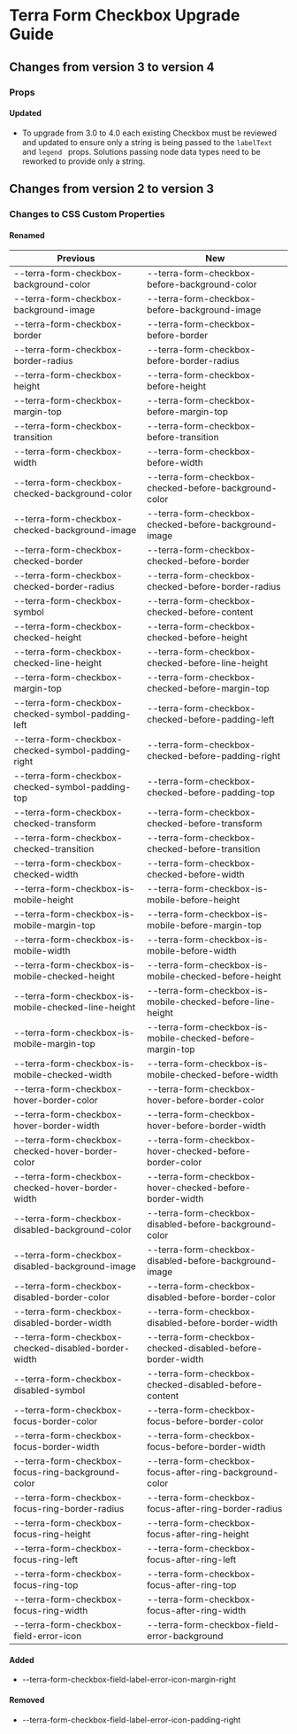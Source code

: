 # Terra Form Checkbox Upgrade Guide

## Changes from version 3 to version 4

### Props

#### Updated
* To upgrade from 3.0 to 4.0 each existing Checkbox must be reviewed and updated to ensure only a string is being passed to the `labelText` and `legend ` props. Solutions passing node data types need to be reworked to provide only a string.

## Changes from version 2 to version 3

### Changes to CSS Custom Properties

#### Renamed
| Previous | New |
|-|-|
| --terra-form-checkbox-background-color | --terra-form-checkbox-before-background-color |
| --terra-form-checkbox-background-image | --terra-form-checkbox-before-background-image |
| --terra-form-checkbox-border | --terra-form-checkbox-before-border |
| --terra-form-checkbox-border-radius | --terra-form-checkbox-before-border-radius |
| --terra-form-checkbox-height | --terra-form-checkbox-before-height |
| --terra-form-checkbox-margin-top | --terra-form-checkbox-before-margin-top |
| --terra-form-checkbox-transition | --terra-form-checkbox-before-transition |
| --terra-form-checkbox-width | --terra-form-checkbox-before-width |
| --terra-form-checkbox-checked-background-color | --terra-form-checkbox-checked-before-background-color |
| --terra-form-checkbox-checked-background-image | --terra-form-checkbox-checked-before-background-image |
| --terra-form-checkbox-checked-border | --terra-form-checkbox-checked-before-border |
| --terra-form-checkbox-checked-border-radius | --terra-form-checkbox-checked-before-border-radius |
| --terra-form-checkbox-symbol | --terra-form-checkbox-checked-before-content |
| --terra-form-checkbox-checked-height | --terra-form-checkbox-checked-before-height |
| --terra-form-checkbox-checked-line-height | --terra-form-checkbox-checked-before-line-height |
| --terra-form-checkbox-margin-top | --terra-form-checkbox-checked-before-margin-top |
| --terra-form-checkbox-checked-symbol-padding-left | --terra-form-checkbox-checked-before-padding-left |
| --terra-form-checkbox-checked-symbol-padding-right | --terra-form-checkbox-checked-before-padding-right |
| --terra-form-checkbox-checked-symbol-padding-top | --terra-form-checkbox-checked-before-padding-top |
| --terra-form-checkbox-checked-transform | --terra-form-checkbox-checked-before-transform |
| --terra-form-checkbox-checked-transition | --terra-form-checkbox-checked-before-transition |
| --terra-form-checkbox-checked-width | --terra-form-checkbox-checked-before-width |
| --terra-form-checkbox-is-mobile-height | --terra-form-checkbox-is-mobile-before-height |
| --terra-form-checkbox-is-mobile-margin-top | --terra-form-checkbox-is-mobile-before-margin-top |
| --terra-form-checkbox-is-mobile-width | --terra-form-checkbox-is-mobile-before-width |
| --terra-form-checkbox-is-mobile-checked-height | --terra-form-checkbox-is-mobile-checked-before-height |
| --terra-form-checkbox-is-mobile-checked-line-height | --terra-form-checkbox-is-mobile-checked-before-line-height |
| --terra-form-checkbox-is-mobile-margin-top | --terra-form-checkbox-is-mobile-checked-before-margin-top |
| --terra-form-checkbox-is-mobile-checked-width | --terra-form-checkbox-is-mobile-checked-before-width |
| --terra-form-checkbox-hover-border-color | --terra-form-checkbox-hover-before-border-color |
| --terra-form-checkbox-hover-border-width | --terra-form-checkbox-hover-before-border-width |
| --terra-form-checkbox-checked-hover-border-color | --terra-form-checkbox-hover-checked-before-border-color |
| --terra-form-checkbox-checked-hover-border-width | --terra-form-checkbox-hover-checked-before-border-width |
| --terra-form-checkbox-disabled-background-color | --terra-form-checkbox-disabled-before-background-color |
| --terra-form-checkbox-disabled-background-image | --terra-form-checkbox-disabled-before-background-image |
| --terra-form-checkbox-disabled-border-color | --terra-form-checkbox-disabled-before-border-color |
| --terra-form-checkbox-disabled-border-width | --terra-form-checkbox-disabled-before-border-width |
| --terra-form-checkbox-checked-disabled-border-width | --terra-form-checkbox-checked-disabled-before-border-width |
| --terra-form-checkbox-disabled-symbol | --terra-form-checkbox-checked-disabled-before-content |
| --terra-form-checkbox-focus-border-color | --terra-form-checkbox-focus-before-border-color |
| --terra-form-checkbox-focus-border-width | --terra-form-checkbox-focus-before-border-width |
| --terra-form-checkbox-focus-ring-background-color | --terra-form-checkbox-focus-after-ring-background-color |
| --terra-form-checkbox-focus-ring-border-radius | --terra-form-checkbox-focus-after-ring-border-radius |
| --terra-form-checkbox-focus-ring-height | --terra-form-checkbox-focus-after-ring-height |
| --terra-form-checkbox-focus-ring-left | --terra-form-checkbox-focus-after-ring-left |
| --terra-form-checkbox-focus-ring-top | --terra-form-checkbox-focus-after-ring-top |
| --terra-form-checkbox-focus-ring-width | --terra-form-checkbox-focus-after-ring-width |
| --terra-form-checkbox-field-error-icon | --terra-form-checkbox-field-error-background |

#### Added
* --terra-form-checkbox-field-label-error-icon-margin-right

#### Removed
* --terra-form-checkbox-field-label-error-icon-padding-right
